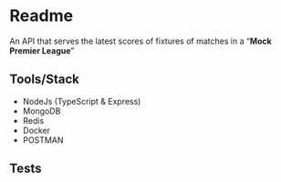 # Readme


An API that serves the latest scores of fixtures of matches in a “**Mock Premier League**”

## Tools/Stack

- NodeJs (TypeScript & Express) 
- MongoDB
- Redis
- Docker
- POSTMAN

## Tests
